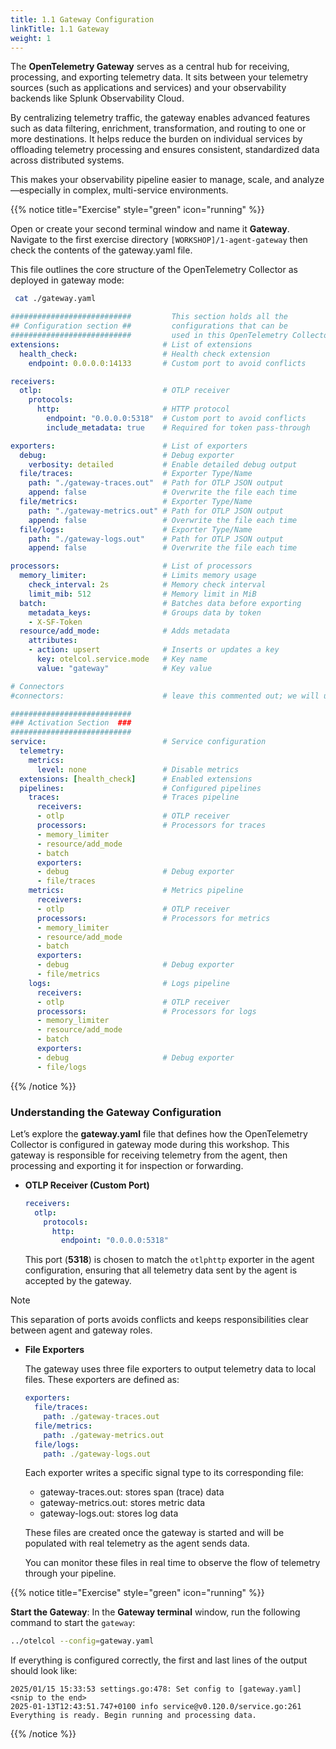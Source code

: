 ```yaml
---
title: 1.1 Gateway Configuration
linkTitle: 1.1 Gateway 
weight: 1
---
```


The **OpenTelemetry Gateway** serves as a central hub for receiving, processing, and exporting telemetry data. It sits between your telemetry sources (such as applications and services) and your observability backends like Splunk Observability Cloud.

By centralizing telemetry traffic, the gateway enables advanced features such as data filtering, enrichment, transformation, and routing to one or more destinations. It helps reduce the burden on individual services by offloading telemetry processing and ensures consistent, standardized data across distributed systems.

This makes your observability pipeline easier to manage, scale, and analyze—especially in complex, multi-service environments.

{{% notice title="Exercise" style="green" icon="running" %}}

Open or create your second terminal window and name it **Gateway**. Navigate to the first exercise directory `[WORKSHOP]/1-agent-gateway`
then check the contents of the gateway.yaml file.

This file outlines the core structure of the OpenTelemetry Collector as deployed in gateway mode:

```bash
 cat ./gateway.yaml
```

```yaml { title="gateway.yaml" }
###########################         This section holds all the
## Configuration section ##         configurations that can be 
###########################         used in this OpenTelemetry Collector
extensions:                       # List of extensions
  health_check:                   # Health check extension
    endpoint: 0.0.0.0:14133       # Custom port to avoid conflicts

receivers:
  otlp:                           # OTLP receiver
    protocols:
      http:                       # HTTP protocol
        endpoint: "0.0.0.0:5318"  # Custom port to avoid conflicts
        include_metadata: true    # Required for token pass-through

exporters:                        # List of exporters
  debug:                          # Debug exporter
    verbosity: detailed           # Enable detailed debug output
  file/traces:                    # Exporter Type/Name
    path: "./gateway-traces.out"  # Path for OTLP JSON output
    append: false                 # Overwrite the file each time
  file/metrics:                   # Exporter Type/Name
    path: "./gateway-metrics.out" # Path for OTLP JSON output
    append: false                 # Overwrite the file each time
  file/logs:                      # Exporter Type/Name
    path: "./gateway-logs.out"    # Path for OTLP JSON output
    append: false                 # Overwrite the file each time

processors:                       # List of processors
  memory_limiter:                 # Limits memory usage
    check_interval: 2s            # Memory check interval
    limit_mib: 512                # Memory limit in MiB
  batch:                          # Batches data before exporting
    metadata_keys:                # Groups data by token
    - X-SF-Token
  resource/add_mode:              # Adds metadata
    attributes:
    - action: upsert              # Inserts or updates a key
      key: otelcol.service.mode   # Key name
      value: "gateway"            # Key value

# Connectors
#connectors:                      # leave this commented out; we will uncomment in an upcoming exercise

###########################
### Activation Section  ###
###########################
service:                          # Service configuration
  telemetry:
    metrics:
      level: none                 # Disable metrics
  extensions: [health_check]      # Enabled extensions
  pipelines:                      # Configured pipelines
    traces:                       # Traces pipeline
      receivers:
      - otlp                      # OTLP receiver
      processors:                 # Processors for traces
      - memory_limiter
      - resource/add_mode
      - batch
      exporters:
      - debug                     # Debug exporter
      - file/traces
    metrics:                      # Metrics pipeline
      receivers:
      - otlp                      # OTLP receiver
      processors:                 # Processors for metrics
      - memory_limiter
      - resource/add_mode
      - batch
      exporters:
      - debug                     # Debug exporter
      - file/metrics
    logs:                         # Logs pipeline
      receivers:
      - otlp                      # OTLP receiver
      processors:                 # Processors for logs
      - memory_limiter
      - resource/add_mode
      - batch
      exporters:
      - debug                     # Debug exporter
      - file/logs
```

{{% /notice %}}

### Understanding the Gateway Configuration

Let’s explore the **gateway.yaml** file that defines how the OpenTelemetry Collector is configured in gateway mode during this workshop. This gateway is responsible for receiving telemetry from the agent, then processing and exporting it for inspection or forwarding.

* **OTLP Receiver (Custom Port)**

  ```yaml
  receivers:
    otlp:
      protocols:
        http:
          endpoint: "0.0.0.0:5318"
  ```

  This port (**5318**) is chosen to match the `otlphttp` exporter in the agent configuration, ensuring that all telemetry data sent by the agent is accepted by the gateway.

> [!NOTE]
> This separation of ports avoids conflicts and keeps responsibilities clear between agent and gateway roles.

* **File Exporters**

  The gateway uses three file exporters to output telemetry data to local files. These exporters are defined as:

  ```yaml
  exporters:
    file/traces:
      path: ./gateway-traces.out
    file/metrics:
      path: ./gateway-metrics.out
    file/logs:
      path: ./gateway-logs.out
  ```

  Each exporter writes a specific signal type to its corresponding file:

  * gateway-traces.out: stores span (trace) data
  * gateway-metrics.out: stores metric data
  * gateway-logs.out: stores log data

  These files are created once the gateway is started and will be populated with real telemetry as the agent sends data.

  You can monitor these files in real time to observe the flow of telemetry through your pipeline.  

{{% notice title="Exercise" style="green" icon="running" %}}

**Start the Gateway**: In the **Gateway terminal** window, run the following command to start the `gateway`:

```bash {title="Start the Gateway"}
../otelcol --config=gateway.yaml
```

If everything is configured correctly, the first and last lines of the output should look like:

```text
2025/01/15 15:33:53 settings.go:478: Set config to [gateway.yaml]
<snip to the end>
2025-01-13T12:43:51.747+0100 info service@v0.120.0/service.go:261 Everything is ready. Begin running and processing data.
```

{{% /notice %}}
